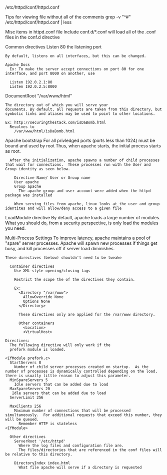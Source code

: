 /etc/httpd/conf/httpd.conf

Tips for viewing file without all of the comments
grep -v "^#" /etc/httpd/conf/httpd.conf | less

Misc items in httpd.conf file
  Include conf.d/*.conf
    will load all of the .conf files in the conf.d directive

Common directives
  Listen 80
    the listening port

    By default, listens on all interfaces, but this can be changed.

    Apache Docs
      Ex: To make the server accept connections on port 80 for one interface, and port 8000 on another, use

      Listen 192.0.2.1:80
      Listen 192.0.2.5:8000

  DocumentRoot "/var/www/html"

    The directory out of which you will serve your
    documents. By default, all requests are taken from this directory, but symbolic links and aliases may be used to point to other locations.

    Ex: http://securingthestack.com/isDaBomb.html
      Resolves to
        /var/www/html/isDaBomb.html

  Apache bootstrap
    For all privledged ports (ports less than 1024) must be bound and used by root
      Thus, when apache starts, the initial process starts as root.

      After the initialization, apache spawns a number of child processes that wait for connections.  These processes run with the User and Group identity as seen below.

        Directive Name/ User or Group name
        User apache
        Group apache
          The apache group and user account were added when the httpd package was installed

        When serving files from apache, linux looks at the user and group identites and will allow/deny access to a given file

  LoadModule directive
    By default, apache loads a large number of modules.  What you should do, from a security perspective, is only load the modules you need.

  Multi-Process Settings
    To improve latency, apache maintains a pool of "spare" server processes.  Apache will spawn new processes if things get busy, and kill processes off if server load diminishes.

    These directives (below) shouldn't need to be tweake

      Container directives
        Use XML-style opening/closing tags

        Restrict the scope the of the directives they contain.

        Ex:
          <Directory "/var/www">
            AllowOverride None
            Options None
          </Directory>

          These directives only are applied for the /var/www directory.

          Other containers
            <Location>
            <VirtualHost>

    Directives:
      The following directive will only work if the 
      prefork module is loaded.
    
    <IfModule prefork.c>
      StartServers 8
        Number of child server processes created on startup.  As the number of processes is dynamically controlled depending on the load, there is usually little reason to adjust this parameter.
      MinSpareServers 5
        Idle servers that can be added due to load
      MaxSpareServers 20
       Idle servers that can be added due to load
      ServerLimit 256

      MaxClients 256
        Maximum number of connections that will be processed simultaneously.  For additional requests that exceed this number, they will be queued.
          Remember HTTP is stateless
    <IfModule>

      Other directives
        ServerRoot '/etc/httpd'
          Where the log files and configuration file are.
          The files/directories that are referenced in the conf files will be relative to this directory.

        DirectoryIndex index.html
          What file apache will serve if a directory is requested

